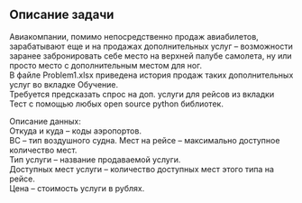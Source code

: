 ## Описание задачи
Авиакомпании, помимо непосредственно продаж авиабилетов, зарабатывают еще и на продажах дополнительных услуг – возможности заранее забронировать себе место на верхней палубе самолета, ну или просто место с дополнительным местом для ног.  
В файле Problem1.xlsx приведена история продаж таких дополнительных услуг во вкладке Обучение.  
Требуется предсказать спрос на доп. услуги для рейсов из вкладки Тест с помощью любых open source python библиотек.  
  
Описание данных:  
Откуда и куда – коды аэропортов.  
ВС – тип воздушного судна. 
Мест на рейсе – максимально доступное количество мест.  
Тип услуги – название продаваемой услуги.  
Доступных мест услуги – количество доступных мест этого типа на рейсе.  
Цена – стоимость услуги в рублях.  
